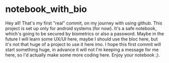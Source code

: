# notebook_with_bio

Hey all! That's my first "real" commit, on my journey with using github. 
This project is set up only for android systems (for now).
It's a safe notebook, which's going to be secured by biometrics or also a password.
Maybe in the future I will learn some UX/UI here, maybe I should use the bloc here, but it's not that huge of a project to use it here imo.
I hope this first commit will start something huge, in advance it will not I'm keeping a message for me here, so I'd actually make some more coding here.
Enjoy your notebook ;).
